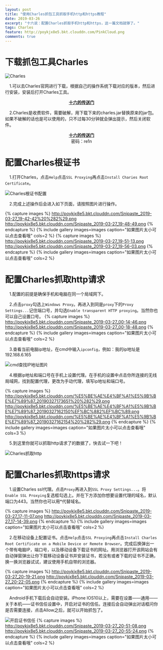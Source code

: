 ```yaml
---
layout: post
title: "使用Charles抓包工具抓取手机http和https教程"
date: 2019-03-26
excerpt: "十六说：配置Charles抓取手机http和https，这一篇文档就够了。"
tags: Charles
feature: http://poykjx8e5.bkt.clouddn.com/PinkCloud.png
comments: true
---
```

# 下载抓包工具Charles
![Charles](http://poykjx8e5.bkt.clouddn.com/Snipaste_2019-03-27_20-51-30.png)

&emsp;1.可以去Charles官网进行下载，根据自己的操作系统下载对应的版本，然后进行安装，安装后打开Charles工具。

<center><a href="http://www.charlesproxy.com"><b>十六的传送门</b></a></center>

&emsp;2.Charles是收费软件，需要破解，用下载下来的charles.jar替换原来的jar包。如果不破解的话也是可以使用的，只不过每30分钟就会弹出提示，然后关闭软件。

<center><a href="https://pan.baidu.com/s/1tiJoOJhG7cepUbYynXuJPw"><b>十六的传送门</b></a></center>
<center>密码：re1n</center>

# 配置Charles根证书
&emsp;1.打开Charles，点击`Help`点击`SSL Proxying`再点击`Install Charies Root Certificate`。

![Charles根证书配置](http://poykjx8e5.bkt.clouddn.com/Snipaste_2019-03-27_19-41-41.png)

&emsp;2.完成上述操作后会进入如下页面，请按照图片进行操作。

{% capture images %} http://poykjx8e5.bkt.clouddn.com/Snipaste_2019-03-27_19-42-42%20%282%29.png http://poykjx8e5.bkt.clouddn.com/Snipaste_2019-03-27_19-48-49.png {% endcapture %} {% include gallery images=images caption="如果图片太小可以点击查看哦" cols=2 %} 
{% capture images %} http://poykjx8e5.bkt.clouddn.com/Snipaste_2019-03-27_19-51-13.png http://poykjx8e5.bkt.clouddn.com/Snipaste_2019-03-27_19-56-03.png {% endcapture %} {% include gallery images=images caption="如果图片太小可以点击查看哦" cols=2 %} 

# 配置Charles抓取http请求
&emsp;1.配置的前提是确保手机和电脑在同一个局域网下。

&emsp;2.点击`proxy`勾选上`Windows Proxy`。再进入到同是`proxy`下的`Proxy Settings...`记住端口号，并勾选`Enable transparent HTTP proxying`。当然你也可以自己设置口号。
{% capture images %} http://poykjx8e5.bkt.clouddn.com/Snipaste_2019-03-27_00-14-46.png http://poykjx8e5.bkt.clouddn.com/Snipaste_2019-03-27_00-18-48.png {% endcapture %} {% include gallery images=images caption="如果图片太小可以点击查看哦" cols=2 %} 

&emsp;3.查看当前电脑ip地址，在cmd中输入`ipconfig`，例如：我的ip地址是192.168.6.165

![cmd查找IP地址图片](http://poykjx8e5.bkt.clouddn.com/Snipaste_2019-03-27_16-10-36.png)

&emsp;4.根据ip地址和端口号在手机上设置代理。在手机的设置中点击你所连接的无线局域网，找到配置代理，更改为手动代理，填写ip地址和端口号。

{% capture images %} http://poykjx8e5.bkt.clouddn.com/%E5%BE%AE%E4%BF%A1%E5%9B%BE%E7%89%87_20190327173651%20%282%29.png http://poykjx8e5.bkt.clouddn.com/%E5%BE%AE%E4%BF%A1%E5%9B%BE%E7%89%87_20190327162150%EF%BC%882%EF%BC%89.png http://poykjx8e5.bkt.clouddn.com/%E5%BE%AE%E4%BF%A1%E5%9B%BE%E7%89%87_20190327162154%20%282%29.png {% endcapture %} {% include gallery images=images caption="如果图片太小可以点击查看哦" cols=3 %} 

&emsp;5.到这里你就可以抓取http请求了的数据了，快去试一下吧！

![Charles抓取http](http://poykjx8e5.bkt.clouddn.com/Snipaste_2019-03-27_16-46-05.png)

# 配置Charles抓取https请求
&emsp;1.设置Charles ssl代理。点击`Proxy`再进入到`SSL Proxy Settings...`。将`Enable SSL Proxying`复选框勾选上。并在下方添加你想要设置代理的域名，默认端口为443。当然你也可以用\*代替域名。

{% capture images %} http://poykjx8e5.bkt.clouddn.com/Snipaste_2019-03-27_17-11-07.png http://poykjx8e5.bkt.clouddn.com/Snipaste_2019-03-27_17-14-39.png {% endcapture %} {% include gallery images=images caption="如果图片太小可以点击查看哦" cols=2 %} 

&emsp;2.在移动设备上配置证书。点击`Help`点击`SSL Proxying`再点击`Install Charles Root Certificate on a Mobile Device or Remote Browser`。完成后换弹出一个带有电脑IP，端口号，以及移动设备下载证书的网址。用浏览器打开该网站会有自动弹窗弹出让你下载移动设备证书并安装证书，若没有或者下载的证书不正确，换一换浏览器试试，建议使用手机自带的浏览器。

{% capture images %} http://poykjx8e5.bkt.clouddn.com/Snipaste_2019-03-27_20-19-21.png http://poykjx8e5.bkt.clouddn.com/Snipaste_2019-03-27_20-22-05.png {% endcapture %} {% include gallery images=images caption="如果图片太小可以点击查看哦" cols=2 %} 

&emsp;Android手机下载后会自动安装。iPhone IOS10以上，需要在设置——通用——关于本机——证书信任设置中，开启对证书的信任。连接后会自动弹出对话框问你是否需要连接，点击Allow之后，就可以开始抓包了。

![开启证书信任](http://poykjx8e5.bkt.clouddn.com/%E5%BE%AE%E4%BF%A1%E5%9B%BE%E7%89%87_20190327204331%20%28n%29.png)
{% capture images %}  http://poykjx8e5.bkt.clouddn.com/Snipaste_2019-03-27_20-51-08.png http://poykjx8e5.bkt.clouddn.com/Snipaste_2019-03-27_20-55-24.png {% endcapture %} {% include gallery images=images caption="如果图片太小可以点击查看哦" cols=2 %} 






